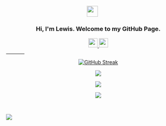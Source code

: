 <p align="center">
  <a href="#">
    <img style="padding-right: 32px;" src="https://media.giphy.com/media/hvRJCLFzcasrR4ia7z/giphy.gif" width="30">
  </a>
</p>

<h3 align="center">
  Hi, I'm Lewis. Welcome to my GitHub Page.
</h3>

<p align="center">
  <!-- <a href="https://twitter.com/dan_mizu">
    <img src="https://img.shields.io/badge/twitter-%231DA1F2.svg?&style=for-the-badge&logo=twitter&logoColor=white" height=25>
  </a> -->
  <a href="https://www.linkedin.com/in/lewisdonovan/">
    <img src="https://img.shields.io/badge/linkedin-%230077B5.svg?&style=for-the-badge&logo=linkedin&logoColor=white" height=25>
  </a>
  <a href="https://www.instagram.com/lewisjdonovan/">
    <img src="https://img.shields.io/badge/instagram-%23E4405F.svg?&style=for-the-badge&logo=instagram&logoColor=white" height=25>
  </a> 
</p>

<hr style="width: 10%; align: center;">

<!-- Github Streak -->
<p align="center">
  <a href="https://git.io/streak-stats"><img src="https://github-readme-streak-stats.herokuapp.com?user=lewisdonovan&theme=dark&hide_border=true&date_format=j%20M%5B%20Y%5D&mode=weekly" alt="GitHub Streak" /></a>
</p>

<!-- Most used languages -->
<p align="center">
  <a href="#">
    <picture>
      <source 
        srcset="https://github-readme-stats.vercel.app/api/top-langs/?username=lewisdonovan&langs_count=10&layout=compact&hide_border=true&theme=github_dark"
        media="(prefers-color-scheme: dark)"
      />
      <source
        srcset="https://github-readme-stats.vercel.app/api/top-langs/?username=lewisdonovan&langs_count=10&layout=compact&hide_border=true"
        media="(prefers-color-scheme: light), (prefers-color-scheme: no-preference)"
      />
      <img src="https://github-readme-stats.vercel.app/api/top-langs/?username=lewisdonovan&langs_count=10&layout=compact&hide_border=true" />
    </picture>
  </a>
</p>

<!-- Github Score -->
<p align="center">
  <a href="#">
    <picture>
      <source 
        srcset="https://github-readme-stats-git-masterrstaa-rickstaa.vercel.app/api?username=lewisdonovan&count_private=true&show_icons=true&include_all_commits=true&hide_border=true&theme=github_dark"
        media="(prefers-color-scheme: dark)"
      />
      <source
        srcset="https://github-readme-stats-git-masterrstaa-rickstaa.vercel.app/api?username=lewisdonovan&count_private=true&show_icons=true&include_all_commits=true&hide_border=true"
        media="(prefers-color-scheme: light), (prefers-color-scheme: no-preference)"
      />
      <img src="https://github-readme-stats-git-masterrstaa-rickstaa.vercel.app/api?username=lewisdonovan&count_private=true&show_icons=true&include_all_commits=true&hide_border=true" />
    </picture>
  </a>
</p>

<!-- Github Contribution Graph -->
<p align="center">
  <a href="#">
    <picture>
      <source 
        srcset="https://github-readme-activity-graph.vercel.app/graph?username=lewisdonovan&hide_border=true&theme=github-dark"
        media="(prefers-color-scheme: dark)"
      />
      <source
        srcset="https://github-readme-activity-graph.vercel.app/graph?username=lewisdonovan&hide_border=true&theme=minimal"
        media="(prefers-color-scheme: light), (prefers-color-scheme: no-preference)"
      />
      <img src="https://github-readme-activity-graph.vercel.app/graph?username=lewisdonovan&hide_border=true" />
    </picture>
  </a>
</p>

<!-- Profile Visits -->
<p align="center" style="visibility:hidden;">
  <a href="#">
    <img src="https://komarev.com/ghpvc/?username=lewisdonovan&style=flat-square&label=Profile+Visits" />
  </a>
</p>

<!-- Y HYPE Hit Tracking -->
![](https://hit.yhype.me/github/profile?user_id=23400003)

